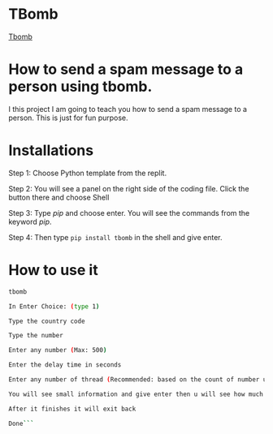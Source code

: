 # TBomb
[Tbomb](https://github.com/TheSpeedX/TBomb)

# How to send a spam message to a person using tbomb.

I this project I am going to teach you how to send a spam message to a person.
This is just for fun purpose. 

# Installations

Step 1: Choose Python template from the replit.

Step 2: You will see a panel on the right side of the coding file. Click the  button there and choose Shell

Step 3: Type _pip_ and choose enter. You will see the commands from the keyword _pip_.

Step 4: Then type ```pip install tbomb``` in the shell and give enter.

# How to use it

```bash
tbomb
```

```bash 
In Enter Choice: (type 1)
```

```bash 
Type the country code
```

```bash
Type the number
```

```bash 
Enter any number (Max: 500)
```

```bash 
Enter the delay time in seconds
```

```bash 
Enter any number of thread (Recommended: based on the count of number u send the spam message)
```

```bash 
You will see small information and give enter then u will see how much it send and much failed
```

```bash 
After it finishes it will exit back
```

```bash
Done```
